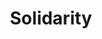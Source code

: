 ---
pid: MX5
title: Solidarity
location_transcription: City Hall
zipcode: '19104'
outside_phl: 
neighborhood: University City,Belmont,Parkside,Powelton Village
age: '39'
age_range: 30-39
instagram: 
image_file_name: mx_5.jpg
proposal_transcription: 
topic: Unity
topic_summary: '0'
type: Other No Form
keywords_other: 
credit: Michael Chen
image_labels: "[Two figures shaking hands]"
twitter: 
facebook: 
permalink: "/monuments/mx5/"
layout: item-page
---